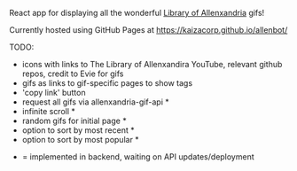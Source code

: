 React app for displaying all the wonderful [Library of Allenxandria](https://www.youtube.com/@TheLibraryofAllenxandria) gifs!

Currently hosted using GitHub Pages at https://kaizacorp.github.io/allenbot/

TODO:

- icons with links to The Library of Allenxandira YouTube, relevant github repos, credit to Evie for gifs
- gifs as links to gif-specific pages to show tags
- 'copy link' button
- request all gifs via allenxandria-gif-api *
- infinite scroll *
- random gifs for initial page *
- option to sort by most recent *
- option to sort by most popular *

* = implemented in backend, waiting on API updates/deployment